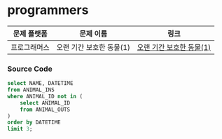# programmers

| 문제 플랫폼   | 문제 이름           | 링크                                   |
|---------------|--------------------|----------------------------------------|
| 프로그래머스          | 오랜 기간 보호한 동물(1)          | [오랜 기간 보호한 동물(1)](https://school.programmers.co.kr/learn/courses/30/lessons/59044) |

### Source Code
```sql
select NAME, DATETIME
from ANIMAL_INS
where ANIMAL_ID not in (
    select ANIMAL_ID
    from ANIMAL_OUTS
)
order by DATETIME
limit 3;
```
